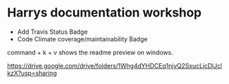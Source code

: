 # Harrys documentation workshop

- Add Travis Status Badge
- Code Climate coverage/maintainability Badge

command + k + v shows the readme preview on windows.

https://drive.google.com/drive/folders/1Whg4dYHDCEq1njyQ2SxucLjcDlJclkzX?usp=sharing